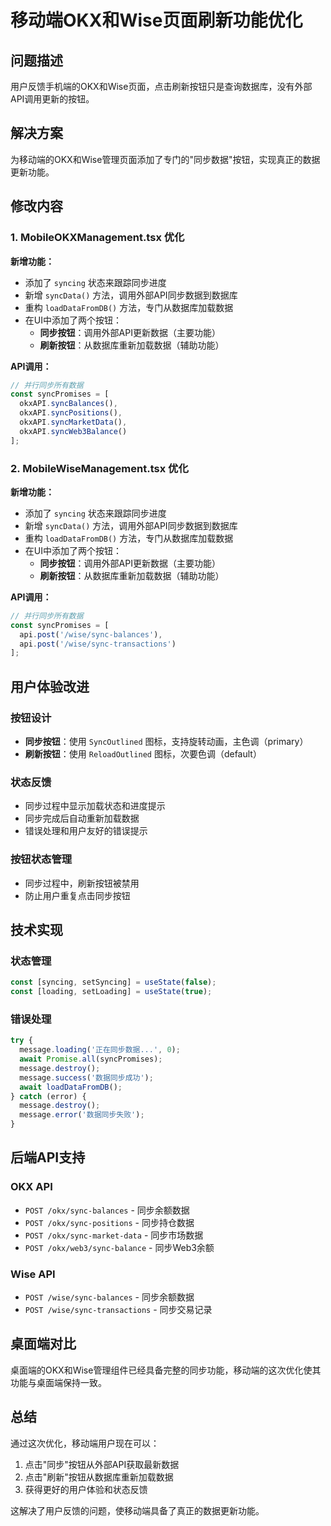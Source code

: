 # 移动端OKX和Wise页面刷新功能优化

## 问题描述

用户反馈手机端的OKX和Wise页面，点击刷新按钮只是查询数据库，没有外部API调用更新的按钮。

## 解决方案

为移动端的OKX和Wise管理页面添加了专门的"同步数据"按钮，实现真正的数据更新功能。

## 修改内容

### 1. MobileOKXManagement.tsx 优化

**新增功能：**
- 添加了 `syncing` 状态来跟踪同步进度
- 新增 `syncData()` 方法，调用外部API同步数据到数据库
- 重构 `loadDataFromDB()` 方法，专门从数据库加载数据
- 在UI中添加了两个按钮：
  - **同步按钮**：调用外部API更新数据（主要功能）
  - **刷新按钮**：从数据库重新加载数据（辅助功能）

**API调用：**
```typescript
// 并行同步所有数据
const syncPromises = [
  okxAPI.syncBalances(),
  okxAPI.syncPositions(),
  okxAPI.syncMarketData(),
  okxAPI.syncWeb3Balance()
];
```

### 2. MobileWiseManagement.tsx 优化

**新增功能：**
- 添加了 `syncing` 状态来跟踪同步进度
- 新增 `syncData()` 方法，调用外部API同步数据到数据库
- 重构 `loadDataFromDB()` 方法，专门从数据库加载数据
- 在UI中添加了两个按钮：
  - **同步按钮**：调用外部API更新数据（主要功能）
  - **刷新按钮**：从数据库重新加载数据（辅助功能）

**API调用：**
```typescript
// 并行同步所有数据
const syncPromises = [
  api.post('/wise/sync-balances'),
  api.post('/wise/sync-transactions')
];
```

## 用户体验改进

### 按钮设计
- **同步按钮**：使用 `SyncOutlined` 图标，支持旋转动画，主色调（primary）
- **刷新按钮**：使用 `ReloadOutlined` 图标，次要色调（default）

### 状态反馈
- 同步过程中显示加载状态和进度提示
- 同步完成后自动重新加载数据
- 错误处理和用户友好的错误提示

### 按钮状态管理
- 同步过程中，刷新按钮被禁用
- 防止用户重复点击同步按钮

## 技术实现

### 状态管理
```typescript
const [syncing, setSyncing] = useState(false);
const [loading, setLoading] = useState(true);
```

### 错误处理
```typescript
try {
  message.loading('正在同步数据...', 0);
  await Promise.all(syncPromises);
  message.destroy();
  message.success('数据同步成功');
  await loadDataFromDB();
} catch (error) {
  message.destroy();
  message.error('数据同步失败');
}
```

## 后端API支持

### OKX API
- `POST /okx/sync-balances` - 同步余额数据
- `POST /okx/sync-positions` - 同步持仓数据
- `POST /okx/sync-market-data` - 同步市场数据
- `POST /okx/web3/sync-balance` - 同步Web3余额

### Wise API
- `POST /wise/sync-balances` - 同步余额数据
- `POST /wise/sync-transactions` - 同步交易记录

## 桌面端对比

桌面端的OKX和Wise管理组件已经具备完整的同步功能，移动端的这次优化使其功能与桌面端保持一致。

## 总结

通过这次优化，移动端用户现在可以：
1. 点击"同步"按钮从外部API获取最新数据
2. 点击"刷新"按钮从数据库重新加载数据
3. 获得更好的用户体验和状态反馈

这解决了用户反馈的问题，使移动端具备了真正的数据更新功能。